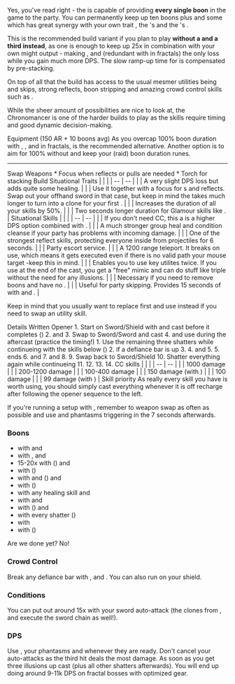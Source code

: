 Yes, you've read right - the <Specialization prefix="boon" name="chronomancer"/> is capable of providing **every single boon** in the game to the party. You can permanently keep up ten boons plus <Boon name="aegis"/> and some <Boon name="resistance"/> which has great synergy with your own trait <Trait id="1865"/>, the <Specialization name="spellbreaker" prefix="hybrid"/>'s <Trait id="1471" profession="warrior"/> and the <Specialization name="weaver" prefix="arcane"/>'s <Trait id="1511" profession="elementalist"/>.

This is the recommended build variant if you plan to play **without a <Specialization name="druid"/> and a third <Specialization name="weaver" prefix="arcane"/> instead**, as one <Trait id="264" profession="elementalist"/> is enough to keep up 25x <Boon name="might"/> in combination with your own might output - making <Skill id="31582" profession="ranger"/>, <Skill id="12497" profession="ranger"/> and <Trait id="1016" profession="ranger"/> (redundant with <Trait id="2177" profession="elementalist"/> in fractals) the only loss while you gain much more DPS. The slow ramp-up time for <Boon name="might"/> is compensated by pre-stacking.

On top of all that the build has access to the usual mesmer utilities being <Skill id="10197"/> and <Effect name="stealth"/> skips, strong reflects, boon stripping and amazing crowd control skills such as <Skill id="29519"/>.

While the sheer amount of possibilities are nice to look at, the Chronomancer is one of the harder builds to play as the skills require timing and good dynamic decision-making.

<Divider>
Equipment (150 AR + 10 boons avg)
</Divider>

<Grid>
<Row>
<Column>
As you overcap 100% boon duration with <Trait id="1865"/>, <Item id="72339"/>, <Item id="79722"/> and <Item id="70600"/> in fractals, <Item id="24836"/> is the recommended alternative. Another option is to aim for 100% without <Item id="72339"/> and keep your (raid) boon duration runes.
</Column>
</Row>

<Row>
<Column>
<Armor helmId="48081" helmRuneId="24836" helmRuneCount="6" helmAffix="Berserker" helmRune="Scholar" shouldersId="48083" shouldersRuneId="24836" shouldersRuneCount="6" shouldersAffix="Berserker" shouldersRune="Scholar" coatId="48079" coatRuneId="24836" coatRuneCount="6" coatAffix="Berserker" coatRune="Scholar" glovesId="48080" glovesRuneId="24836" glovesRuneCount="6" glovesAffix="Berserker" glovesRune="Scholar" leggingsId="84926" leggingsRuneId="24836" leggingsRuneCount="6" leggingsAffix="Harrier" leggingsRune="Scholar" bootsId="48078" bootsRuneId="24836" bootsRuneCount="6" bootsAffix="Berserker" bootsRune="Scholar"/>
</Column>

<Column>
<Weapons weapon1MainId="46774" weapon1MainSigil1Id="72339" weapon1MainType="Sword" weapon1MainAffix="Berserker" weapon1MainSigil1="Concentration" weapon1OffId="46770" weapon1OffSigilId="24615" weapon1OffAffix="Berserker" weapon1OffType="Shield" weapon1OffSigil="Force" weapon2OffId="46774" weapon2OffSigilId="24615" weapon2OffSigil="Force" weapon2OffType="Sword" weapon2OffAffix="Berserker"/>

---

<Card>
<CardHeader>
Swap Weapons
</CardHeader>
<CardContent>
* Focus when reflects or pulls are needed
* Torch for <Boon name="might"/> stacking
</CardContent>
</Card>
</Column>

<Column>
<Trinkets backItemId="79830" backItemStatId="1125" backItemAffix="Commander" accessory1Id="39233" accessory1Affix="Berserker" accessory2Id="79745" accessory2StatId="1125" accessory2Affix="Commander" amuletId="39273" amuletAffix="Berserker" ring1Id="75669" ring1Affix="Berserker" ring2Id="79710" ring2StatId="1125" ring2Affix="Commander"/>

<Consumables foodId="43550" utilityId="77569" infusionId="86180"/>
</Column>
</Row>
</Grid>

<Divider>
Build
</Divider>

<Grid>
<Column width="9">
<Traits traits1Id="23" traits1="Inspiration" traits1Selected="756,740,1866" traits2Id="45" traits2="Chaos" traits2Selected="670,669,1687" traits3Id="40" traits3="Chronomancer" traits3Selected="1995,1978,2022"/>

<Card>
<CardHeader>
Situational Traits
</CardHeader>
<CardContent>
| | |
| -- | -- |
| <Trait id="1987" size="big" text="false"/> | A very slight DPS loss but adds quite some healing. |
| <Trait id="751" size="big" text="false"/> | Use it together with a focus for <Control name="pull"/>s and reflects. Swap out your offhand sword in that case, but keep in mind the <Skill id="10282"/> takes much longer to turn into a clone for your first <Skill id="29830"/>. |
| <Trait id="674" size="big" text="false"/> | Increases the duration of all your <Effect name="stealth"/> skills by 50%. |
| <Trait id="752" size="big" text="false"/> | Two seconds longer duration for Glamour skills like <Skill id="10197"/>. |
</CardContent>
</Card>
</Column>

<Column>
<Skills weapon1Skill1="" weapon1Skill2="" weapon1Skill3="" weapon1Skill4="" weapon1Skill5="" utilitySkill1="21750" utilitySkill2="30814" utilitySkill3="29856" utilitySkill4="10236" utilitySkill5="29519"/>

<Card>
<CardHeader>
Situational Skills
</CardHeader>
<CardContent>
| | |
| -- | -- |
| <Skill id="10311" size="big" text="false"/> | If you don't need CC, this a is a higher DPS option combined with <Trait id="1890"/>. |
| <Skill id="30305" size="big" text="false"/> | A much stronger group heal and condition cleanse if your party has problems with incoming damage. |
| <Skill id="34326" size="big" text="false"/> | One of the strongest reflect skills, protecting everyone inside from projectiles for 6 seconds. |
| <Skill id="10197" size="big" text="false"/> | Party escort service. |
| <Skill id="10200" size="big" text="false"/> | A 1200 range teleport. It breaks <Control name="stun"/> on use, which means it gets executed even if there is no valid path your mouse target -keep this in mind. |
| <Skill id="29578" size="big" text="false"/> | Enables you to use key utilites twice. If you use <Skill id="29830"/> at the end of the cast, you get a "free" mimic and can do stuff like triple <Skill id="10200"/> without the need for any illusions. |
| <Skill id="10267" size="big" text="false"/> | Necessary if you need to remove boons and have no <Specialization name="spellbreaker"/>. |
| <Skill id="10245" size="big" text="false"/> | Useful for party skipping. Provides 15 seconds of <Effect name="stealth"/> with <Trait id="674"/> and <Skill id="29830"/>. |

Keep in mind that you usually want to replace <Skill id="30814"/> first and use <Skill id="10311"/> instead if you need to swap an utility skill.
</CardContent>
</Card>
</Column>
</Grid>

<Divider>
Details
</Divider>

<Grid>
<Column>
<Card>
<CardHeader>
Written Opener
</CardHeader>
<CardContent>
1. Start on Sword/Shield with <Skill id="30769"/> and cast <Skill id="10190"/> before it completes (<Boon name="quickness" text="false"/><Boon name="alacrity" text="false"/><Boon name="vigor" text="false"/><Boon name="stability" text="false"/><Boon name="protection" text="false"/>)
2. <Skill id="30643"/> and <Skill id="10173"/>
3. Swap to Sword/Sword and cast <Skill id="10174"/>
4. <Skill id="21750"/> and use <Skill id="29830"/> during the aftercast (practice the timing!)
    1. Use the remaining three shatters while continueing with the skills below (<Boon name="might" text="false"/><Boon name="fury" text="false"/><Boon name="regeneration" text="false"/>)
    2. <Skill id="29519"/> if a defiance bar is up
    3. <Skill id="10236"/>
    4. <Skill id="29856"/> and <Skill id="30814"/>
    5. <Skill id="10174"/>
5. <Skill id="30747"/> ends
6. <Skill id="10174"/> and <Skill id="21750"/>
7. <Skill id="29856"/> and <Skill id="30814"/>
8. <Skill id="10174"/>
9. Swap back to Sword/Shield
10. Shatter everything again while continueing
11. <Skill id="10236"/>
12. <Skill id="10334"/>
13. <Skill id="30769"/>
14. <Skill id="10173"/>
</CardContent>
</Card>

<Card>
<CardHeader>
CC skills
</CardHeader>
<CardContent>
| | |
| -- | -- |
| <Skill id="29519"/> | 1000 damage |
| <Skill id="30643"/> | 200-1200 damage |
| <Skill id="10287"/> | 100-400 damage |
| <Skill id="30814"/> | 150 damage (with <Condition name="slow"/>) |
| <Skill id="10358"/> | 100 damage |
| <Skill id="29856"/> | 99 damage (with <Condition name="chilled"/>) |
</CardContent>
</Card>
</Column>

<Column width="9">
<Card>
<CardHeader>
Skill priority
</CardHeader>
<CardContent>
As really every skill you have is worth using, you should simply cast everything whenever it is off recharge after following the opener sequence to the left.

If you're running a setup with <Item id="72339"/>, remember to weapon swap as often as possible and use <Skill id="10236"/> and phantasms triggering <Trait id="1866"/> in the 7 seconds afterwards.

### Boons
* <Boon name="quickness"/> with <Skill id="30814"/> and <Trait id="2022"/>
* <Boon name="alacrity"/> with <Skill id="30643"/>, <Skill id="29856"/> and <Trait id="1927"/>
* 15-20x <Boon name="might"/> with <Skill id="49068"/> (<Trait id="1687" text="false"/>) and <Trait id="1866"/>
* <Boon name="fury"/> with <Skill id="10287"/> (<Trait id="1687" text="false"/>)
* <Boon name="protection"/> with <Skill id="30769"/> and (<Trait id="669" text="false"/>) and <Trait id="667"/>
* <Boon name="vigor"/> with <Skill id="10190"/> (<Trait id="1687" text="false"/>)
* <Boon name="retaliation"/> with any healing skill and <Trait id="670"/>
* <Boon name="swiftness"/> with <Trait id="670"/> and <Skill id="10236"/>
* <Boon name="regeneration"/> with <Skill id="10192"/> (<Trait id="1687" text="false"/>) and <Trait id="666"/>
* <Boon name="stability"/> with every shatter (<Trait id="1687" text="false"/>)
* <Boon name="aegis"/> with <Trait id="1852"/>
* <Boon name="resistance"/> with <Skill id="29830"/> (<Trait id="1687" text="false"/>)

Are we done yet? No!

### Crowd Control
Break any defiance bar with <Skill id="29519"/>, <Skill id="30643"/> and <Skill id="10287"/>. You can also run <Item id="24639"/> on your shield.

### Conditions
You can put out around 15x <Condition name="vulnerability"/> with your sword auto-attack (the clones from <Skill id="10173"/>, <Skill id="30769"/> and <Skill id="10174"/> execute the sword chain as well!).

### DPS
Use <Skill id="10334"/>, your phantasms and <Skill id="21750"/> whenever they are ready. Don't cancel your auto-attacks as the third hit deals the most damage. As soon as you get three illusions up cast <Skill id="49068"/> (plus all other shatters afterwards). You will end up doing around 9-11k DPS on fractal bosses with optimized gear.
</CardContent>
</Card>
</Column>
</Grid>
